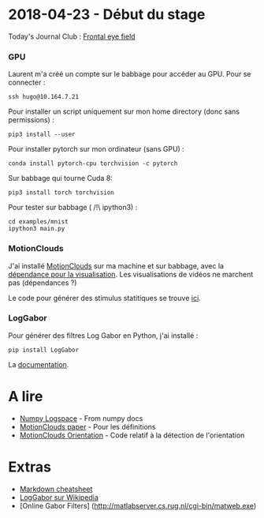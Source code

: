 # 2018-04-23 - Début du stage
Today's Journal Club : [Frontal eye field](https://www.frontiersin.org/articles/1a0.3389/fnint.2014.00066/full)
### GPU
Laurent m'a créé un compte sur le babbage pour accéder au GPU. Pour se connecter :

    ssh hugo@10.164.7.21

Pour installer un script uniquement sur mon home directory (donc sans permissions) :

    pip3 install --user

Pour installer pytorch sur mon ordinateur (sans GPU) :

    conda install pytorch-cpu torchvision -c pytorch

Sur babbage qui tourne Cuda 8:

    pip3 install torch torchvision

Pour tester sur babbage ( /!\ ipython3) :

    cd examples/mnist
    ipython3 main.py

### MotionClouds
J'ai installé [MotionClouds](http://motionclouds.invibe.net/) sur ma machine et sur babbage, avec la [dépendance pour la visualisation](http://vispy.org/installation.html).
Les visualisations de vidéos ne marchent pas (dépendances ?)

Le code pour générer des stimulus statitiques se trouve [ici](http://motionclouds.invibe.net/posts/static-motion-clouds.html#a-simple-application:-defining-a-set-of-stimuli-with-different-orientation-bandwidths).

### LogGabor
Pour générer des filtres Log Gabor en Python, j'ai installé :

    pip install LogGabor

La [documentation](http://nbviewer.jupyter.org/github/bicv/LogGabor/blob/master/LogGabor.ipynb).



# A lire
* [Numpy Logspace](https://docs.scipy.org/doc/numpy/reference/generated/numpy.logspace.html) - From numpy docs
* [MotionClouds paper](https://www.physiology.org/doi/pdf/10.1152/jn.00737.2011) - Pour les définitions
* [MotionClouds Orientation](http://motionclouds.invibe.net/posts/static-motion-clouds.html#a-simple-application:-defining-a-set-of-stimuli-with-different-orientation-bandwidths) - Code relatif à la détection de l'orientation

# Extras
* [Markdown cheatsheet](https://support.zendesk.com/hc/fr/articles/203691016-Formatage-de-texte-avec-Markdown)
* [LogGabor sur Wikipedia](https://www.wikiwand.com/en/Log_Gabor_filter)
* [Online Gabor Filters] (http://matlabserver.cs.rug.nl/cgi-bin/matweb.exe)
